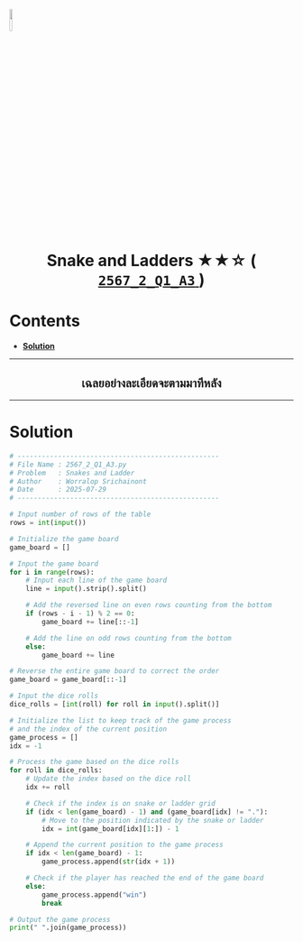 <p align="left">
  <a href="../../README.md">
    <img src="../../../../Z99-OTHERS/00-common/00-back.png" style="width:10%">
  </a>
</p>

<div align="center">
  <h1>
    Snake and Ladders ★★☆ (
      <a href="https://drive.google.com/file/d/1v0FWx0yP8K58KgW9GwB-JNcxdg_KzSO7/view?usp=sharing">
        <code>2567_2_Q1_A3</code>
      </a>
    )
  </h1>
</div>

# Contents

-   [**Solution**](#solution)

---

<div align="center">
  <h2>เฉลยอย่างละเอียดจะตามมาทีหลัง</h2>
</div>

---

# Solution

```python
# --------------------------------------------------
# File Name : 2567_2_Q1_A3.py
# Problem   : Snakes and Ladder
# Author    : Worralop Srichainont
# Date      : 2025-07-29
# --------------------------------------------------

# Input number of rows of the table
rows = int(input())

# Initialize the game board
game_board = []

# Input the game board
for i in range(rows):
    # Input each line of the game board
    line = input().strip().split()

    # Add the reversed line on even rows counting from the bottom
    if (rows - i - 1) % 2 == 0:
        game_board += line[::-1]

    # Add the line on odd rows counting from the bottom
    else:
        game_board += line

# Reverse the entire game board to correct the order
game_board = game_board[::-1]

# Input the dice rolls
dice_rolls = [int(roll) for roll in input().split()]

# Initialize the list to keep track of the game process
# and the index of the current position
game_process = []
idx = -1

# Process the game based on the dice rolls
for roll in dice_rolls:
    # Update the index based on the dice roll
    idx += roll

    # Check if the index is on snake or ladder grid
    if (idx < len(game_board) - 1) and (game_board[idx] != "."):
        # Move to the position indicated by the snake or ladder
        idx = int(game_board[idx][1:]) - 1

    # Append the current position to the game process
    if idx < len(game_board) - 1:
        game_process.append(str(idx + 1))

    # Check if the player has reached the end of the game board
    else:
        game_process.append("win")
        break

# Output the game process
print(" ".join(game_process))
```
